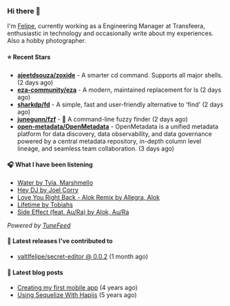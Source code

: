 ### Hi there 👋

I'm [Felipe](https://felipevm.com), currently working as a Engineering Manager at Transfeera, enthusiastic in technology and occasionally write about my experiences. Also a hobby photographer.

#### ⭐ Recent Stars
- **[ajeetdsouza/zoxide](https://github.com/ajeetdsouza/zoxide)** - A smarter cd command. Supports all major shells. (2 days ago)
- **[eza-community/eza](https://github.com/eza-community/eza)** - A modern, maintained replacement for ls (2 days ago)
- **[sharkdp/fd](https://github.com/sharkdp/fd)** - A simple, fast and user-friendly alternative to &#39;find&#39; (2 days ago)
- **[junegunn/fzf](https://github.com/junegunn/fzf)** - :cherry_blossom: A command-line fuzzy finder (2 days ago)
- **[open-metadata/OpenMetadata](https://github.com/open-metadata/OpenMetadata)** - OpenMetadata is a unified metadata platform for data discovery, data observability, and data governance powered by a central metadata repository, in-depth column level lineage, and seamless team collaboration. (3 days ago)

#### 🎧 What I have been listening
- [Water by Tyla, Marshmello](https://open.spotify.com/track/4Q2IUQo8YuoCqiRrDazKK4)
- [Hey DJ by Joel Corry](https://open.spotify.com/track/35TuvgQOcLcZmGlZZ3cAGq)
- [Love You Right Back - Alok Remix by Allegra, Alok](https://open.spotify.com/track/2EObBNFYdVeHzadLsOngmO)
- [Lifetime by Tobiahs](https://open.spotify.com/track/1oH6oeK8iKeRL9VTQY5w2r)
- [Side Effect (feat. Au/Ra) by Alok, Au/Ra](https://open.spotify.com/track/4oGo7473OiyYAxpx4UpCIR)

_Powered by [TuneFeed](https://tunefeed.app?ref=valtlfelipe-gh-profile)_ 

#### 🚀 Latest releases I've contributed to


- [valtlfelipe/secret-editor @ 0.0.2](https://github.com/valtlfelipe/secret-editor/releases/tag/0.0.2) (1 month ago)

#### 📄 Latest blog posts
- [Creating my first mobile app](https://felipevm.com/posts/creating-my-first-mobile-app/) (4 years ago)
- [Using Sequelize With Hapijs](https://felipevm.com/posts/using-sequelize-with-hapijs/) (5 years ago)
